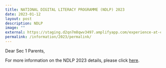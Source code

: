 ```yaml
---
title: NATIONAL DIGITAL LITERACY PROGRAMME (NDLP) 2023
date: 2023-01-12
layout: post
description: NDLP
image: ""
external: https://staging.d2qn7m8qwv3497.amplifyapp.com/experience-at-changkat/National-Digital-Literacy-Programme-NDLP
permalink: /information/2023/permalink/
---
```

Dear Sec 1 Parents,

  
For more information on the NDLP 2023 details, please click [here](https://staging.d2qn7m8qwv3497.amplifyapp.com/experience-at-changkat/National-Digital-Literacy-Programme-NDLP).